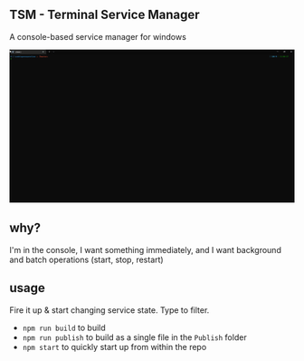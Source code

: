 TSM - Terminal Service Manager
---

A console-based service manager for windows

![TSM Demonstration](tsm-demo2.gif "A short demonstration - start, stop, restart, batch restart")

why?
---

I'm in the console, I want something immediately, and I want background
and batch operations (start, stop, restart)

usage
---

Fire it up & start changing service state. Type to filter.

- `npm run build` to build
- `npm run publish` to build as a single file in the `Publish` folder
- `npm start` to quickly start up from within the repo

